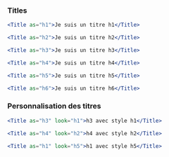 ### Titles
```jsx
<Title as="h1">Je suis un titre h1</Title>
```

```jsx
<Title as="h2">Je suis un titre h2</Title>
```

```jsx
<Title as="h3">Je suis un titre h3</Title>
```

```jsx
<Title as="h4">Je suis un titre h4</Title>
```

```jsx
<Title as="h5">Je suis un titre h5</Title>
```

```jsx
<Title as="h6">Je suis un titre h6</Title>
```

### Personnalisation des titres

```jsx
<Title as="h3" look="h1">h3 avec style h1</Title>
```

```jsx
<Title as="h4" look="h2">h4 avec style h2</Title>
```

```jsx
<Title as="h1" look="h5">h1 avec style h5</Title>
```

